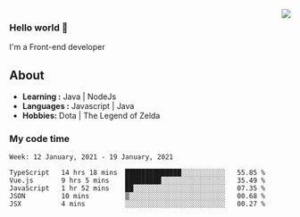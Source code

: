 <img align='right' src="https://github-readme-stats.vercel.app/api?username=jumodada&show_icons=true&theme=vue">

### Hello world 👋

I'm a Front-end developer 
    
## About
-  **Learning :** Java | NodeJs
-  **Languages :** Javascript | Java
-  **Hobbies:** Dota | The Legend of Zelda

### My code time

<!--START_SECTION:waka-->
```text
Week: 12 January, 2021 - 19 January, 2021

TypeScript   14 hrs 18 mins  ██████████████░░░░░░░░░░░   55.85 % 
Vue.js       9 hrs 5 mins    █████████░░░░░░░░░░░░░░░░   35.49 % 
JavaScript   1 hr 52 mins    ██░░░░░░░░░░░░░░░░░░░░░░░   07.35 % 
JSON         10 mins         ▒░░░░░░░░░░░░░░░░░░░░░░░░   00.68 % 
JSX          4 mins          ░░░░░░░░░░░░░░░░░░░░░░░░░   00.27 % 
```
<!--END_SECTION:waka-->
